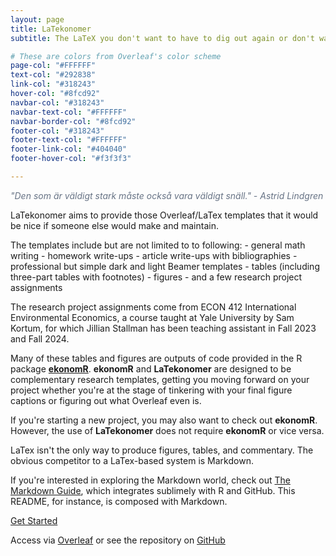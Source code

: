 ```yaml
---
layout: page
title: LaTekonomer
subtitle: The LaTeX you don't want to have to dig out again or don't want to search for hours on StackExchange to find.

# These are colors from Overleaf's color scheme
page-col: "#FFFFFF"
text-col: "#292838"
link-col: "#318243"
hover-col: "#8fcd92"
navbar-col: "#318243"
navbar-text-col: "#FFFFFF"
navbar-border-col: "#8fcd92"
footer-col: "#318243"
footer-text-col: "#FFFFFF"
footer-link-col: "#404040"
footer-hover-col: "#f3f3f3"

---
```


<p style="color:#677385; font-style:italic;">
"Den som är väldigt stark måste också vara väldigt snäll." - Astrid Lindgren
</p>

LaTekonomer aims to provide those Overleaf/LaTex templates that it would be nice if someone else would make and maintain. 

The templates include but are not limited to to following:
    - general math writing
    - homework write-ups
    - article write-ups with bibliographies
    - professional but simple dark and light Beamer templates
    - tables (including three-part tables with footnotes)
    - figures
    - and a few research project assignments

The research project assignments come from ECON 412 International Environmental Economics, a course taught at Yale University by Sam Kortum, for which Jillian Stallman has been teaching assistant in Fall 2023 and Fall 2024.

Many of these tables and figures are outputs of code provided in the R package [**ekonomR**](https://github.com/stallman-j/ekonomR).  **ekonomR** and **LaTekonomer**  are designed to be complementary research templates, getting you moving forward on your project whether you're at the stage of tinkering with your final figure captions or figuring out what Overleaf even is. 

If you're starting a new project, you may also want to check out **ekonomR**. However, the use of **LaTekonomer** does not require **ekonomR** or vice versa.

LaTex isn't the only way to produce figures, tables, and commentary. The obvious competitor to a LaTex-based system is Markdown. 

If you're interested in exploring the Markdown world, check out [The Markdown Guide](https://www.markdownguide.org/book/), which integrates sublimely with R and GitHub. This README, for instance, is composed with Markdown.

[Get Started]("https://stallman-j.github.io/LaTekonomer/how-tos/latekonomer-documentation")

Access via [Overleaf]("https://www.overleaf.com/read/mpdhvnnjzsxq#7e6598") or see the repository on [GitHub]("https://github.com/stallman-j/LaTekonomer")
